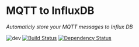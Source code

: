 # MQTT to InfluxDB

*Automaticly store your MQTT messages to Influx DB*

![dev](https://img.shields.io/badge/status-in%20development-yellow.png) [![Build Status](https://travis-ci.org/bastlirna/mqtt-2-influxdb.svg?branch=master)](https://travis-ci.org/bastlirna/mqtt-2-influxdb) [![Dependency Status](https://david-dm.org/bastlirna/mqtt-2-influxdb.png)](https://david-dm.org/bastlirna/mqtt-2-influxdb)

